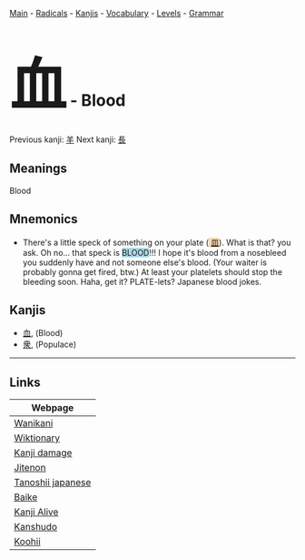 <style> bigfont {font-size: 100px}</style>
[Main](../README.md) -
[Radicals](../radicals.md) -
[Kanjis](../kanjis.md) -
[Vocabulary](../vocabulary.md) -
[Levels](../levels.md) -
[Grammar](../grammar.md)
# <bigfont> 血</bigfont> - Blood 

Previous kanji: [羊](羊.md) Next kanji: [長](長.md) 

## Meanings
 Blood
## Mnemonics
 * There's a little speck of something on your plate (<span style="background-color:#fed8b1"> [皿](https://jisho.org/search/皿)</span>). What is that? you ask. Oh no... that speck is <span style="background-color:#ADD8E6"> BLOOD</span>!!! I hope it's blood from a nosebleed you suddenly have and not someone else's blood. (Your waiter is probably gonna get fired, btw.) At least your platelets should stop the bleeding soon. Haha, get it? PLATE-lets? Japanese blood jokes.


## Kanjis
 * [血](../kanjis/血.md), (Blood)
* [衆](../kanjis/衆.md), (Populace)



---

## Links 

| Webpage |
| --- |
| [Wanikani          ](https://www.wanikani.com/kanji/血) |
| [Wiktionary        ](https://en.wiktionary.org/wiki/血) |
| [Kanji damage      ](http://www.kanjidamage.com/kanji/search?utf8=✓&q=血) |
| [Jitenon           ](https://jitenon.com/kanji/血) |
| [Tanoshii japanese ](https://www.tanoshiijapanese.com/dictionary/kanji.cfm?k=血) |
| [Baike             ](https://baike.baidu.com/item/血) |
| [Kanji Alive       ](https://app.kanjialive.com/血) |
| [Kanshudo          ](https://www.kanshudo.com/searchmn?q=血) |
| [Koohii            ](https://kanji.koohii.com/study/kanji/血) |
